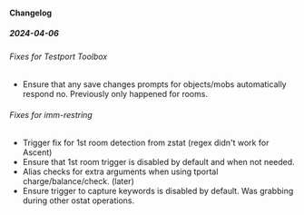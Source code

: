#### Changelog
##### 2024-04-06
###### Fixes for Testport Toolbox
- Ensure that any save changes prompts for objects/mobs automatically respond no. Previously only happened for rooms.


###### Fixes for imm-restring
- Trigger fix for 1st room detection from zstat (regex didn't work for Ascent)
- Ensure that 1st room trigger is disabled by default and when not needed.
- Alias checks for extra arguments when using tportal charge/balance/check.
(later)
- Ensure trigger to capture keywords is disabled by default. Was grabbing during other ostat operations.

